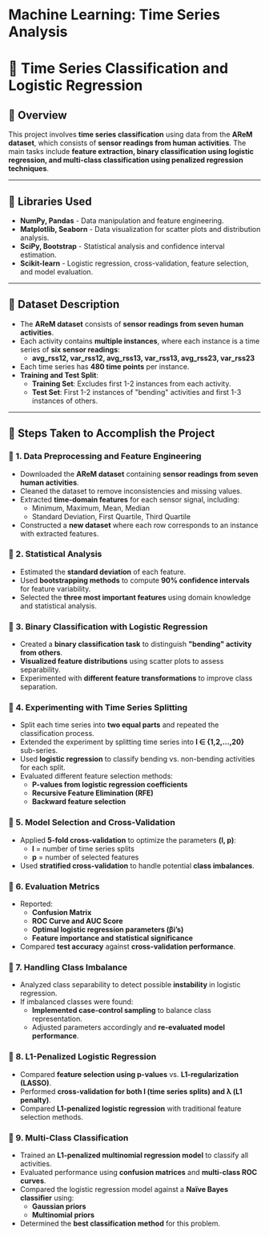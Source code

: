 # Machine Learning: Time Series Analysis
# 🔷 Time Series Classification and Logistic Regression

## 🔶 Overview
This project involves **time series classification** using data from the **AReM dataset**, which consists of **sensor readings from human activities**. The main tasks include **feature extraction, binary classification using logistic regression, and multi-class classification using penalized regression techniques**.

---

## **🔷 Libraries Used**
- **NumPy, Pandas** - Data manipulation and feature engineering.
- **Matplotlib, Seaborn** - Data visualization for scatter plots and distribution analysis.
- **SciPy, Bootstrap** - Statistical analysis and confidence interval estimation.
- **Scikit-learn** - Logistic regression, cross-validation, feature selection, and model evaluation.

---

## **🔷 Dataset Description**
- The **AReM dataset** consists of **sensor readings from seven human activities**.
- Each activity contains **multiple instances**, where each instance is a time series of **six sensor readings**:
  - **avg_rss12, var_rss12, avg_rss13, var_rss13, avg_rss23, var_rss23**
- Each time series has **480 time points** per instance.
- **Training and Test Split**:
  - **Training Set**: Excludes first 1-2 instances from each activity.
  - **Test Set**: First 1-2 instances of "bending" activities and first 1-3 instances of others.

---

## **🔷 Steps Taken to Accomplish the Project**

### **🔶 1. Data Preprocessing and Feature Engineering**
- Downloaded the **AReM dataset** containing **sensor readings from seven human activities**.
- Cleaned the dataset to remove inconsistencies and missing values.
- Extracted **time-domain features** for each sensor signal, including:
  - Minimum, Maximum, Mean, Median
  - Standard Deviation, First Quartile, Third Quartile
- Constructed a **new dataset** where each row corresponds to an instance with extracted features.

### **🔶 2. Statistical Analysis**
- Estimated the **standard deviation** of each feature.
- Used **bootstrapping methods** to compute **90% confidence intervals** for feature variability.
- Selected the **three most important features** using domain knowledge and statistical analysis.

### **🔶 3. Binary Classification with Logistic Regression**
- Created a **binary classification task** to distinguish **"bending" activity from others**.
- **Visualized feature distributions** using scatter plots to assess separability.
- Experimented with **different feature transformations** to improve class separation.

### **🔶 4. Experimenting with Time Series Splitting**
- Split each time series into **two equal parts** and repeated the classification process.
- Extended the experiment by splitting time series into **l ∈ {1,2,…,20}** sub-series.
- Used **logistic regression** to classify bending vs. non-bending activities for each split.
- Evaluated different feature selection methods:
  - **P-values from logistic regression coefficients**
  - **Recursive Feature Elimination (RFE)**
  - **Backward feature selection**
  
### **🔶 5. Model Selection and Cross-Validation**
- Applied **5-fold cross-validation** to optimize the parameters **(l, p)**:
  - **l** = number of time series splits
  - **p** = number of selected features
- Used **stratified cross-validation** to handle potential **class imbalances**.

### **🔶 6. Evaluation Metrics**
- Reported:
  - **Confusion Matrix**
  - **ROC Curve and AUC Score**
  - **Optimal logistic regression parameters (βi’s)**
  - **Feature importance and statistical significance**
- Compared **test accuracy** against **cross-validation performance**.

### **🔶 7. Handling Class Imbalance**
- Analyzed class separability to detect possible **instability** in logistic regression.
- If imbalanced classes were found:
  - **Implemented case-control sampling** to balance class representation.
  - Adjusted parameters accordingly and **re-evaluated model performance**.

### **🔶 8. L1-Penalized Logistic Regression**
- Compared **feature selection using p-values** vs. **L1-regularization (LASSO)**.
- Performed **cross-validation for both l (time series splits) and λ (L1 penalty)**.
- Compared **L1-penalized logistic regression** with traditional feature selection methods.

### **🔶 9. Multi-Class Classification**
- Trained an **L1-penalized multinomial regression model** to classify all activities.
- Evaluated performance using **confusion matrices** and **multi-class ROC curves**.
- Compared the logistic regression model against a **Naïve Bayes classifier** using:
  - **Gaussian priors**
  - **Multinomial priors**
- Determined the **best classification method** for this problem.
